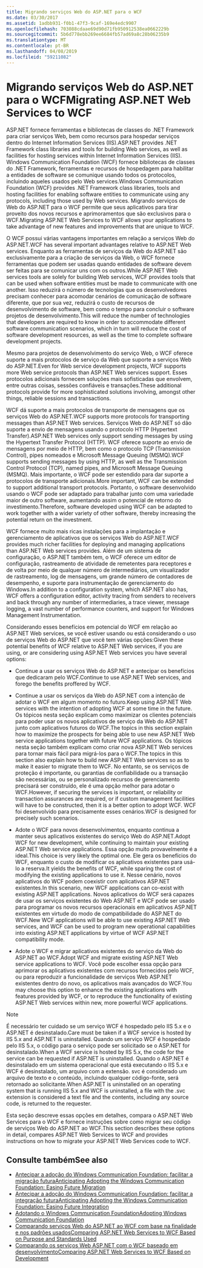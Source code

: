 ```yaml
---
title: Migrando serviços Web do ASP.NET para o WCF
ms.date: 03/30/2017
ms.assetid: 1adbb931-f0b1-47f3-9caf-169e4edc9907
ms.openlocfilehash: 703088cdaae69d90d71fb950912538ea0662229b
ms.sourcegitcommit: 5b6d778ebb269ee6684fb57ad69a8c28b06235b9
ms.translationtype: MT
ms.contentlocale: pt-BR
ms.lasthandoff: 04/08/2019
ms.locfileid: "59211082"
---
```

# <a name="migrating-aspnet-web-services-to-wcf"></a><span data-ttu-id="b528c-102">Migrando serviços Web do ASP.NET para o WCF</span><span class="sxs-lookup"><span data-stu-id="b528c-102">Migrating ASP.NET Web Services to WCF</span></span>
<span data-ttu-id="b528c-103">ASP.NET fornece ferramentas e bibliotecas de classes do .NET Framework para criar serviços Web, bem como recursos para hospedar serviços dentro do Internet Information Services (IIS).</span><span class="sxs-lookup"><span data-stu-id="b528c-103">ASP.NET provides .NET Framework class libraries and tools for building Web services, as well as facilities for hosting services within Internet Information Services (IIS).</span></span> <span data-ttu-id="b528c-104">Windows Communication Foundation (WCF) fornece bibliotecas de classes do .NET Framework, ferramentas e recursos de hospedagem para habilitar a entidades de software se comunique usando todos os protocolos, incluindo aqueles usados pelo Web services.</span><span class="sxs-lookup"><span data-stu-id="b528c-104">Windows Communication Foundation (WCF) provides .NET Framework class libraries, tools and hosting facilities for enabling software entities to communicate using any protocols, including those used by Web services.</span></span>  <span data-ttu-id="b528c-105">Migrando serviços de Web do ASP.NET para o WCF permite que seus aplicativos para tirar proveito dos novos recursos e aprimoramentos que são exclusivos para o WCF.</span><span class="sxs-lookup"><span data-stu-id="b528c-105">Migrating ASP.NET Web Services to WCF allows your applications to take advantage of new features and improvements that are unique to WCF.</span></span>  
  
 <span data-ttu-id="b528c-106">O WCF possui várias vantagens importantes em relação a serviços Web do ASP.NET.</span><span class="sxs-lookup"><span data-stu-id="b528c-106">WCF has several important advantages relative to ASP.NET Web services.</span></span> <span data-ttu-id="b528c-107">Enquanto as ferramentas de serviços da Web do ASP.NET são exclusivamente para a criação de serviços da Web, o WCF fornece ferramentas que podem ser usadas quando entidades de software devem ser feitas para se comunicar uns com os outros.</span><span class="sxs-lookup"><span data-stu-id="b528c-107">While ASP.NET Web services tools are solely for building Web services, WCF provides tools that can be used when software entities must be made to communicate with one another.</span></span> <span data-ttu-id="b528c-108">Isso reduzirá o número de tecnologias que os desenvolvedores precisam conhecer para acomodar cenários de comunicação de software diferente, que por sua vez, reduzirá o custo de recursos de desenvolvimento de software, bem como o tempo para concluir o software projetos de desenvolvimento.</span><span class="sxs-lookup"><span data-stu-id="b528c-108">This will reduce the number of technologies that developers are required to know in order to accommodate different software communication scenarios, which in turn will reduce the cost of software development resources, as well as the time to complete software development projects.</span></span>  
  
 <span data-ttu-id="b528c-109">Mesmo para projetos de desenvolvimento do serviço Web, o WCF oferece suporte a mais protocolos de serviço da Web que suporte a serviços Web do ASP.NET.</span><span class="sxs-lookup"><span data-stu-id="b528c-109">Even for Web service development projects, WCF supports more Web service protocols than ASP.NET Web services support.</span></span> <span data-ttu-id="b528c-110">Esses protocolos adicionais fornecem soluções mais sofisticadas que envolvem, entre outras coisas, sessões confiáveis e transações.</span><span class="sxs-lookup"><span data-stu-id="b528c-110">These additional protocols provide for more sophisticated solutions involving, amongst other things, reliable sessions and transactions.</span></span>  
  
 <span data-ttu-id="b528c-111">WCF dá suporte a mais protocolos de transporte de mensagens que os serviços Web do ASP.NET.</span><span class="sxs-lookup"><span data-stu-id="b528c-111">WCF supports more protocols for transporting messages than ASP.NET Web services.</span></span> <span data-ttu-id="b528c-112">Serviços Web do ASP.NET só dão suporte a envio de mensagens usando o protocolo HTTP (Hypertext Transfer).</span><span class="sxs-lookup"><span data-stu-id="b528c-112">ASP.NET Web services only support sending messages by using the Hypertext Transfer Protocol (HTTP).</span></span> <span data-ttu-id="b528c-113">WCF oferece suporte ao envio de mensagens por meio de HTTP, bem como o protocolo TCP (Transmission Control), pipes nomeados e Microsoft Message Queuing (MSMQ).</span><span class="sxs-lookup"><span data-stu-id="b528c-113">WCF supports sending messages by using HTTP, as well as the Transmission Control Protocol (TCP), named pipes, and Microsoft Message Queuing (MSMQ).</span></span> <span data-ttu-id="b528c-114">Mais importante, o WCF pode ser estendido para dar suporte a protocolos de transporte adicionais.</span><span class="sxs-lookup"><span data-stu-id="b528c-114">More important, WCF can be extended to support additional transport protocols.</span></span> <span data-ttu-id="b528c-115">Portanto, o software desenvolvido usando o WCF pode ser adaptado para trabalhar junto com uma variedade maior de outro software, aumentando assim o potencial de retorno do investimento.</span><span class="sxs-lookup"><span data-stu-id="b528c-115">Therefore, software developed using WCF can be adapted to work together with a wider variety of other software, thereby increasing the potential return on the investment.</span></span>  
  
 <span data-ttu-id="b528c-116">WCF fornece muito mais ricas instalações para a implantação e gerenciamento de aplicativos que os serviços Web do ASP.NET.</span><span class="sxs-lookup"><span data-stu-id="b528c-116">WCF provides much richer facilities for deploying and managing applications than ASP.NET Web services provides.</span></span> <span data-ttu-id="b528c-117">Além de um sistema de configuração, o ASP.NET também tem, o WCF oferece um editor de configuração, rastreamento de atividade de remetentes para receptores e de volta por meio de qualquer número de intermediários, um visualizador de rastreamento, log de mensagens, um grande número de contadores de desempenho, e suporte para instrumentação de gerenciamento do Windows.</span><span class="sxs-lookup"><span data-stu-id="b528c-117">In addition to a configuration system, which ASP.NET also has, WCF offers a configuration editor, activity tracing from senders to receivers and back through any number of intermediaries, a trace viewer, message logging, a vast number of performance counters, and support for Windows Management Instrumentation.</span></span>  
  
 <span data-ttu-id="b528c-118">Considerando esses benefícios em potencial do WCF em relação ao ASP.NET Web services, se você estiver usando ou está considerando o uso de serviços Web do ASP.NET que você tem várias opções:</span><span class="sxs-lookup"><span data-stu-id="b528c-118">Given these potential benefits of WCF relative to ASP.NET Web services, if you are using, or are considering using ASP.NET Web services you have several options:</span></span>  
  
-   <span data-ttu-id="b528c-119">Continue a usar os serviços Web do ASP.NET e antecipar os benefícios que dedicaram pelo WCF.</span><span class="sxs-lookup"><span data-stu-id="b528c-119">Continue to use ASP.NET Web services, and forego the benefits proffered by WCF.</span></span>  
  
-   <span data-ttu-id="b528c-120">Continue a usar os serviços da Web do ASP.NET com a intenção de adotar o WCF em algum momento no futuro.</span><span class="sxs-lookup"><span data-stu-id="b528c-120">Keep using ASP.NET Web services with the intention of adopting WCF at some time in the future.</span></span> <span data-ttu-id="b528c-121">Os tópicos nesta seção explicam como maximizar os clientes potenciais para poder usar os novos aplicativos de serviço da Web do ASP.NET junto com aplicativos futuros do WCF.</span><span class="sxs-lookup"><span data-stu-id="b528c-121">The topics in this section explain how to maximize the prospects for being able to use new ASP.NET Web service applications together with future WCF applications.</span></span> <span data-ttu-id="b528c-122">Os tópicos nesta seção também explicam como criar nova ASP.NET Web services para tornar mais fácil para migrá-los para o WCF.</span><span class="sxs-lookup"><span data-stu-id="b528c-122">The topics in this section also explain how to build new ASP.NET Web services so as to make it easier to migrate them to WCF.</span></span> <span data-ttu-id="b528c-123">No entanto, se os serviços de proteção é importante, ou garantias de confiabilidade ou a transação são necessárias, ou se personalizado recursos de gerenciamento precisará ser construído, ele é uma opção melhor para adotar o WCF.</span><span class="sxs-lookup"><span data-stu-id="b528c-123">However, if securing the services is important, or reliability or transaction assurances are required, or if custom management facilities will have to be constructed, then it is a better option to adopt WCF.</span></span> <span data-ttu-id="b528c-124">WCF foi desenvolvido para precisamente esses cenários.</span><span class="sxs-lookup"><span data-stu-id="b528c-124">WCF is designed for precisely such scenarios.</span></span>  
  
-   <span data-ttu-id="b528c-125">Adote o WCF para novos desenvolvimentos, enquanto continua a manter seus aplicativos existentes do serviço Web do ASP.NET.</span><span class="sxs-lookup"><span data-stu-id="b528c-125">Adopt WCF for new development, while continuing to maintain your existing ASP.NET Web service applications.</span></span> <span data-ttu-id="b528c-126">Essa opção muito provavelmente é a ideal.</span><span class="sxs-lookup"><span data-stu-id="b528c-126">This choice is very likely the optimal one.</span></span> <span data-ttu-id="b528c-127">Ele gera os benefícios do WCF, enquanto o custo de modificar os aplicativos existentes para usá-lo a reserva.</span><span class="sxs-lookup"><span data-stu-id="b528c-127">It yields the benefits of WCF, while sparing the cost of modifying the existing applications to use it.</span></span> <span data-ttu-id="b528c-128">Nesse cenário, novos aplicativos do WCF podem coexistir com aplicativos ASP.NET existentes.</span><span class="sxs-lookup"><span data-stu-id="b528c-128">In this scenario, new WCF applications can co-exist with existing ASP.NET applications.</span></span> <span data-ttu-id="b528c-129">Novos aplicativos do WCF será capazes de usar os serviços existentes do Web ASP.NET e WCF pode ser usado para programar os novos recursos operacionais em aplicativos ASP.NET existentes em virtude do modo de compatibilidade do ASP.NET do WCF.</span><span class="sxs-lookup"><span data-stu-id="b528c-129">New WCF applications will be able to use existing ASP.NET Web services, and WCF can be used to program new operational capabilities into existing ASP.NET applications by virtue of WCF ASP.NET compatibility mode.</span></span>  
  
-   <span data-ttu-id="b528c-130">Adote o WCF e migrar aplicativos existentes do serviço da Web do ASP.NET ao WCF.</span><span class="sxs-lookup"><span data-stu-id="b528c-130">Adopt WCF and migrate existing ASP.NET Web service applications to WCF.</span></span> <span data-ttu-id="b528c-131">Você pode escolher essa opção para aprimorar os aplicativos existentes com recursos fornecidos pelo WCF, ou para reproduzir a funcionalidade de serviços Web ASP.NET existentes dentro do novo, os aplicativos mais avançados do WCF.</span><span class="sxs-lookup"><span data-stu-id="b528c-131">You may choose this option to enhance the existing applications with features provided by WCF, or to reproduce the functionality of existing ASP.NET Web services within new, more powerful WCF applications.</span></span>  
  
> [!NOTE]
>  <span data-ttu-id="b528c-132">É necessário ter cuidado se um serviço WCF é hospedado pelo IIS 5.x e o ASP.NET é desinstalado.</span><span class="sxs-lookup"><span data-stu-id="b528c-132">Care must be taken if a WCF service is hosted by IIS 5.x and ASP.NET is uninstalled.</span></span> <span data-ttu-id="b528c-133">Quando um serviço WCF é hospedado pelo IIS 5.x, o código para o serviço pode ser solicitado se o ASP.NET for desinstalado.</span><span class="sxs-lookup"><span data-stu-id="b528c-133">When a WCF service is hosted by IIS 5.x, the code for the service can be requested if ASP.NET is uninstalled.</span></span> <span data-ttu-id="b528c-134">Quando o ASP.NET é desinstalado em um sistema operacional que está executando o IIS 5.x e WCF é desinstalado, um arquivo com a extensão. svc é considerado um arquivo de texto e o conteúdo, incluindo qualquer código-fonte, será retornado ao solicitante.</span><span class="sxs-lookup"><span data-stu-id="b528c-134">When ASP.NET is uninstalled on an operating system that is running IIS 5.x and WCF is uninstalled, a file with the .svc extension is considered a text file and the contents, including any source code, is returned to the requester.</span></span>  
  
 <span data-ttu-id="b528c-135">Esta seção descreve essas opções em detalhes, compara o ASP.NET Web Services para o WCF e fornece instruções sobre como migrar seu código de serviços Web do ASP.NET ao WCF.</span><span class="sxs-lookup"><span data-stu-id="b528c-135">This section describes these options in detail, compares ASP.NET Web Services to WCF and provides instructions on how to migrate your ASP.NET Web Services code to WCF.</span></span>  
  
## <a name="see-also"></a><span data-ttu-id="b528c-136">Consulte também</span><span class="sxs-lookup"><span data-stu-id="b528c-136">See also</span></span>

- [<span data-ttu-id="b528c-137">Antecipar a adoção do Windows Communication Foundation: facilitar a migração futura</span><span class="sxs-lookup"><span data-stu-id="b528c-137">Anticipating Adopting the Windows Communication Foundation: Easing Future Migration</span></span>](../../../../docs/framework/wcf/feature-details/anticipating-adopting-wcf-migration.md)
- [<span data-ttu-id="b528c-138">Antecipar a adoção do Windows Communication Foundation: facilitar a integração futura</span><span class="sxs-lookup"><span data-stu-id="b528c-138">Anticipating Adopting the Windows Communication Foundation: Easing Future Integration</span></span>](../../../../docs/framework/wcf/feature-details/anticipating-adopting-the-wcf-easing-future-integration.md)
- [<span data-ttu-id="b528c-139">Adotando o Windows Communication Foundation</span><span class="sxs-lookup"><span data-stu-id="b528c-139">Adopting Windows Communication Foundation</span></span>](../../../../docs/framework/wcf/feature-details/adopting-wcf.md)
- [<span data-ttu-id="b528c-140">Comparando serviços Web do ASP.NET ao WCF com base na finalidade e nos padrões usados</span><span class="sxs-lookup"><span data-stu-id="b528c-140">Comparing ASP.NET Web Services to WCF Based on Purpose and Standards Used</span></span>](../../../../docs/framework/wcf/feature-details/comparing-aspnet-web-services-to-wcf-based-on-purpose-and-standards-used.md)
- [<span data-ttu-id="b528c-141">Comparando os serviços Web ASP.NET com o WCF baseado em desenvolvimento</span><span class="sxs-lookup"><span data-stu-id="b528c-141">Comparing ASP.NET Web Services to WCF Based on Development</span></span>](../../../../docs/framework/wcf/feature-details/comparing-aspnet-web-services-to-wcf-based-on-development.md)
